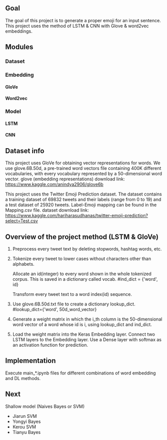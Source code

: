 ## Goal
The goal of this project is to generate a proper emoji for an input sentence. This project uses the method of LSTM & CNN with Glove & word2vec embeddings.

## Modules
### Dataset
### Embedding
#### GloVe
#### Word2vec
### Model
#### LSTM
#### CNN

## Dataset info
This project uses GloVe for obtaining vector representations for words. We use glove.6B.50d, a pre-trained word vectors file containing 400K different vocabularies, with every vocabulary represented by a 50-dimensional word vector.
glove (embedding representations) download link: https://www.kaggle.com/anindya2906/glove6b

This project uses the Twitter Emoji Prediction dataset. The dataset contains a training dataset of 69832 tweets and their labels (range from 0 to 19) and a test dataset of 25920 tweets. Label-Emoji mapping can be found in the Mapping.csv file.
dataset download link: https://www.kaggle.com/hariharasudhanas/twitter-emoji-prediction?select=Test.csv

## Overview of the project method (LSTM & GloVe)
1. Preprocess every tweet text by deleting stopwords, hashtag words, etc. 
2. Tokenize every tweet to lower cases without characters other than alphabets.

   Allocate an id(integer) to every word shown in the whole tokenized corpus. This is saved in a dictionary called vocab. #ind_dict = {'word', id}
 
   Transform every tweet text to a word index(id) sequence.
3. Use glove.6B.50d.txt file to create a dictionary lookup_dict. #lookup_dict={'word', 50d_word_vector}
4. Generate a weight matrix in which the i_th column is the 50-dimensional word vector of a word whose id is i, using lookup_dict and ind_dict. 
5. Load the weight matrix into the Keras Embedding layer.
    Connect two LSTM layers to the Embedding layer.
    Use a Dense layer with softmax as an activation function for prediction.
    
## Implementation
 Execute main_\*.ipynb files for different combinations of word embedding and DL methods.
 
## Next
Shallow model (Naives Bayes or SVM)
   * Jiarun SVM
   * Yongyi Bayes
   * Kerou SVM
   * Tianyu Bayes
